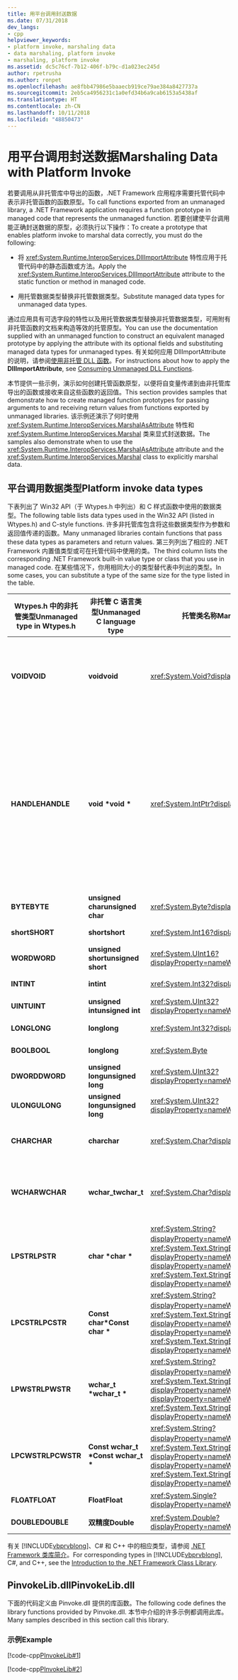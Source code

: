 ```yaml
---
title: 用平台调用封送数据
ms.date: 07/31/2018
dev_langs:
- cpp
helpviewer_keywords:
- platform invoke, marshaling data
- data marshaling, platform invoke
- marshaling, platform invoke
ms.assetid: dc5c76cf-7b12-406f-b79c-d1a023ec245d
author: rpetrusha
ms.author: ronpet
ms.openlocfilehash: ae8fbb47986e5baaecb919ce79ae384a8427737a
ms.sourcegitcommit: 2eb5ca4956231c1a0efd34b6a9cab6153a5438af
ms.translationtype: HT
ms.contentlocale: zh-CN
ms.lasthandoff: 10/11/2018
ms.locfileid: "48850473"
---
```

# <a name="marshaling-data-with-platform-invoke"></a><span data-ttu-id="bf7a9-102">用平台调用封送数据</span><span class="sxs-lookup"><span data-stu-id="bf7a9-102">Marshaling Data with Platform Invoke</span></span>
<span data-ttu-id="bf7a9-103">若要调用从非托管库中导出的函数，.NET Framework 应用程序需要托管代码中表示非托管函数的函数原型。</span><span class="sxs-lookup"><span data-stu-id="bf7a9-103">To call functions exported from an unmanaged library, a .NET Framework application requires a function prototype in managed code that represents the unmanaged function.</span></span> <span data-ttu-id="bf7a9-104">若要创建使平台调用能正确封送数据的原型，必须执行以下操作：</span><span class="sxs-lookup"><span data-stu-id="bf7a9-104">To create a prototype that enables platform invoke to marshal data correctly, you must do the following:</span></span>  
  
-   <span data-ttu-id="bf7a9-105">将 <xref:System.Runtime.InteropServices.DllImportAttribute> 特性应用于托管代码中的静态函数或方法。</span><span class="sxs-lookup"><span data-stu-id="bf7a9-105">Apply the <xref:System.Runtime.InteropServices.DllImportAttribute> attribute to the static function or method in managed code.</span></span>  
  
-   <span data-ttu-id="bf7a9-106">用托管数据类型替换非托管数据类型。</span><span class="sxs-lookup"><span data-stu-id="bf7a9-106">Substitute managed data types for unmanaged data types.</span></span>  
  
 <span data-ttu-id="bf7a9-107">通过应用具有可选字段的特性以及用托管数据类型替换非托管数据类型，可用附有非托管函数的文档来构造等效的托管原型。</span><span class="sxs-lookup"><span data-stu-id="bf7a9-107">You can use the documentation supplied with an unmanaged function to construct an equivalent managed prototype by applying the attribute with its optional fields and substituting managed data types for unmanaged types.</span></span> <span data-ttu-id="bf7a9-108">有关如何应用 DllImportAttribute 的说明，请参阅[使用非托管 DLL 函数](../../../docs/framework/interop/consuming-unmanaged-dll-functions.md)。</span><span class="sxs-lookup"><span data-stu-id="bf7a9-108">For instructions about how to apply the **DllImportAttribute**, see [Consuming Unmanaged DLL Functions](../../../docs/framework/interop/consuming-unmanaged-dll-functions.md).</span></span>  
  
 <span data-ttu-id="bf7a9-109">本节提供一些示例，演示如何创建托管函数原型，以便将自变量传递到由非托管库导出的函数或接收来自这些函数的返回值。</span><span class="sxs-lookup"><span data-stu-id="bf7a9-109">This section provides samples that demonstrate how to create managed function prototypes for passing arguments to and receiving return values from functions exported by unmanaged libraries.</span></span> <span data-ttu-id="bf7a9-110">该示例还演示了何时使用 <xref:System.Runtime.InteropServices.MarshalAsAttribute> 特性和 <xref:System.Runtime.InteropServices.Marshal> 类来显式封送数据。</span><span class="sxs-lookup"><span data-stu-id="bf7a9-110">The samples also demonstrate when to use the <xref:System.Runtime.InteropServices.MarshalAsAttribute> attribute and the <xref:System.Runtime.InteropServices.Marshal> class to explicitly marshal data.</span></span>  
  
## <a name="platform-invoke-data-types"></a><span data-ttu-id="bf7a9-111">平台调用数据类型</span><span class="sxs-lookup"><span data-stu-id="bf7a9-111">Platform invoke data types</span></span>  
 <span data-ttu-id="bf7a9-112">下表列出了 Win32 API（于 Wtypes.h 中列出）和 C 样式函数中使用的数据类型。</span><span class="sxs-lookup"><span data-stu-id="bf7a9-112">The following table lists data types used in the Win32 API (listed in Wtypes.h) and C-style functions.</span></span> <span data-ttu-id="bf7a9-113">许多非托管库包含将这些数据类型作为参数和返回值传递的函数。</span><span class="sxs-lookup"><span data-stu-id="bf7a9-113">Many unmanaged libraries contain functions that pass these data types as parameters and return values.</span></span> <span data-ttu-id="bf7a9-114">第三列列出了相应的 .NET Framework 内置值类型或可在托管代码中使用的类。</span><span class="sxs-lookup"><span data-stu-id="bf7a9-114">The third column lists the corresponding .NET Framework built-in value type or class that you use in managed code.</span></span> <span data-ttu-id="bf7a9-115">在某些情况下，你用相同大小的类型替代表中列出的类型。</span><span class="sxs-lookup"><span data-stu-id="bf7a9-115">In some cases, you can substitute a type of the same size for the type listed in the table.</span></span>  
  
|<span data-ttu-id="bf7a9-116">Wtypes.h 中的非托管类型</span><span class="sxs-lookup"><span data-stu-id="bf7a9-116">Unmanaged type in Wtypes.h</span></span>|<span data-ttu-id="bf7a9-117">非托管 C 语言类型</span><span class="sxs-lookup"><span data-stu-id="bf7a9-117">Unmanaged C language type</span></span>|<span data-ttu-id="bf7a9-118">托管类名称</span><span class="sxs-lookup"><span data-stu-id="bf7a9-118">Managed class name</span></span>|<span data-ttu-id="bf7a9-119">描述</span><span class="sxs-lookup"><span data-stu-id="bf7a9-119">Description</span></span>|  
|--------------------------------|-------------------------------|------------------------|-----------------|  
|<span data-ttu-id="bf7a9-120">**VOID**</span><span class="sxs-lookup"><span data-stu-id="bf7a9-120">**VOID**</span></span>|<span data-ttu-id="bf7a9-121">**void**</span><span class="sxs-lookup"><span data-stu-id="bf7a9-121">**void**</span></span>|<xref:System.Void?displayProperty=nameWithType>|<span data-ttu-id="bf7a9-122">应用于不返回值的函数。</span><span class="sxs-lookup"><span data-stu-id="bf7a9-122">Applied to a function that does not return a value.</span></span>|
|<span data-ttu-id="bf7a9-123">**HANDLE**</span><span class="sxs-lookup"><span data-stu-id="bf7a9-123">**HANDLE**</span></span>|<span data-ttu-id="bf7a9-124">**void \***</span><span class="sxs-lookup"><span data-stu-id="bf7a9-124">**void \***</span></span>|<xref:System.IntPtr?displayProperty=nameWithType>|<span data-ttu-id="bf7a9-125">在 32 位 Windows 操作系统上为 32 位、在 64 位 Windows 操作系统上为 64 位。</span><span class="sxs-lookup"><span data-stu-id="bf7a9-125">32 bits on 32-bit Windows operating systems, 64 bits on 64-bit Windows operating systems.</span></span>|  
|<span data-ttu-id="bf7a9-126">**BYTE**</span><span class="sxs-lookup"><span data-stu-id="bf7a9-126">**BYTE**</span></span>|<span data-ttu-id="bf7a9-127">**unsigned char**</span><span class="sxs-lookup"><span data-stu-id="bf7a9-127">**unsigned char**</span></span>|<xref:System.Byte?displayProperty=nameWithType>|<span data-ttu-id="bf7a9-128">8 位</span><span class="sxs-lookup"><span data-stu-id="bf7a9-128">8 bits</span></span>|  
|<span data-ttu-id="bf7a9-129">**short**</span><span class="sxs-lookup"><span data-stu-id="bf7a9-129">**SHORT**</span></span>|<span data-ttu-id="bf7a9-130">**short**</span><span class="sxs-lookup"><span data-stu-id="bf7a9-130">**short**</span></span>|<xref:System.Int16?displayProperty=nameWithType>|<span data-ttu-id="bf7a9-131">16 位</span><span class="sxs-lookup"><span data-stu-id="bf7a9-131">16 bits</span></span>|  
|<span data-ttu-id="bf7a9-132">**WORD**</span><span class="sxs-lookup"><span data-stu-id="bf7a9-132">**WORD**</span></span>|<span data-ttu-id="bf7a9-133">**unsigned short**</span><span class="sxs-lookup"><span data-stu-id="bf7a9-133">**unsigned short**</span></span>|<xref:System.UInt16?displayProperty=nameWithType>|<span data-ttu-id="bf7a9-134">16 位</span><span class="sxs-lookup"><span data-stu-id="bf7a9-134">16 bits</span></span>|  
|<span data-ttu-id="bf7a9-135">**INT**</span><span class="sxs-lookup"><span data-stu-id="bf7a9-135">**INT**</span></span>|<span data-ttu-id="bf7a9-136">**int**</span><span class="sxs-lookup"><span data-stu-id="bf7a9-136">**int**</span></span>|<xref:System.Int32?displayProperty=nameWithType>|<span data-ttu-id="bf7a9-137">32 位</span><span class="sxs-lookup"><span data-stu-id="bf7a9-137">32 bits</span></span>|  
|<span data-ttu-id="bf7a9-138">**UINT**</span><span class="sxs-lookup"><span data-stu-id="bf7a9-138">**UINT**</span></span>|<span data-ttu-id="bf7a9-139">**unsigned int**</span><span class="sxs-lookup"><span data-stu-id="bf7a9-139">**unsigned int**</span></span>|<xref:System.UInt32?displayProperty=nameWithType>|<span data-ttu-id="bf7a9-140">32 位</span><span class="sxs-lookup"><span data-stu-id="bf7a9-140">32 bits</span></span>|  
|<span data-ttu-id="bf7a9-141">**LONG**</span><span class="sxs-lookup"><span data-stu-id="bf7a9-141">**LONG**</span></span>|<span data-ttu-id="bf7a9-142">**long**</span><span class="sxs-lookup"><span data-stu-id="bf7a9-142">**long**</span></span>|<xref:System.Int32?displayProperty=nameWithType>|<span data-ttu-id="bf7a9-143">32 位</span><span class="sxs-lookup"><span data-stu-id="bf7a9-143">32 bits</span></span>|  
|<span data-ttu-id="bf7a9-144">**BOOL**</span><span class="sxs-lookup"><span data-stu-id="bf7a9-144">**BOOL**</span></span>|<span data-ttu-id="bf7a9-145">**long**</span><span class="sxs-lookup"><span data-stu-id="bf7a9-145">**long**</span></span>|<xref:System.Byte>|<span data-ttu-id="bf7a9-146">32 位</span><span class="sxs-lookup"><span data-stu-id="bf7a9-146">32 bits</span></span>|  
|<span data-ttu-id="bf7a9-147">**DWORD**</span><span class="sxs-lookup"><span data-stu-id="bf7a9-147">**DWORD**</span></span>|<span data-ttu-id="bf7a9-148">**unsigned long**</span><span class="sxs-lookup"><span data-stu-id="bf7a9-148">**unsigned long**</span></span>|<xref:System.UInt32?displayProperty=nameWithType>|<span data-ttu-id="bf7a9-149">32 位</span><span class="sxs-lookup"><span data-stu-id="bf7a9-149">32 bits</span></span>|  
|<span data-ttu-id="bf7a9-150">**ULONG**</span><span class="sxs-lookup"><span data-stu-id="bf7a9-150">**ULONG**</span></span>|<span data-ttu-id="bf7a9-151">**unsigned long**</span><span class="sxs-lookup"><span data-stu-id="bf7a9-151">**unsigned long**</span></span>|<xref:System.UInt32?displayProperty=nameWithType>|<span data-ttu-id="bf7a9-152">32 位</span><span class="sxs-lookup"><span data-stu-id="bf7a9-152">32 bits</span></span>|  
|<span data-ttu-id="bf7a9-153">**CHAR**</span><span class="sxs-lookup"><span data-stu-id="bf7a9-153">**CHAR**</span></span>|<span data-ttu-id="bf7a9-154">**char**</span><span class="sxs-lookup"><span data-stu-id="bf7a9-154">**char**</span></span>|<xref:System.Char?displayProperty=nameWithType>|<span data-ttu-id="bf7a9-155">使用 ANSI 修饰。</span><span class="sxs-lookup"><span data-stu-id="bf7a9-155">Decorate with ANSI.</span></span>|  
|<span data-ttu-id="bf7a9-156">**WCHAR**</span><span class="sxs-lookup"><span data-stu-id="bf7a9-156">**WCHAR**</span></span>|<span data-ttu-id="bf7a9-157">**wchar_t**</span><span class="sxs-lookup"><span data-stu-id="bf7a9-157">**wchar_t**</span></span>|<xref:System.Char?displayProperty=nameWithType>|<span data-ttu-id="bf7a9-158">使用 Unicode 修饰。</span><span class="sxs-lookup"><span data-stu-id="bf7a9-158">Decorate with Unicode.</span></span>|  
|<span data-ttu-id="bf7a9-159">**LPSTR**</span><span class="sxs-lookup"><span data-stu-id="bf7a9-159">**LPSTR**</span></span>|<span data-ttu-id="bf7a9-160">**char &ast;**</span><span class="sxs-lookup"><span data-stu-id="bf7a9-160">**char &ast;**</span></span>|<span data-ttu-id="bf7a9-161"><xref:System.String?displayProperty=nameWithType> 或 <xref:System.Text.StringBuilder?displayProperty=nameWithType></span><span class="sxs-lookup"><span data-stu-id="bf7a9-161"><xref:System.String?displayProperty=nameWithType> or <xref:System.Text.StringBuilder?displayProperty=nameWithType></span></span>|<span data-ttu-id="bf7a9-162">使用 ANSI 修饰。</span><span class="sxs-lookup"><span data-stu-id="bf7a9-162">Decorate with ANSI.</span></span>|  
|<span data-ttu-id="bf7a9-163">**LPCSTR**</span><span class="sxs-lookup"><span data-stu-id="bf7a9-163">**LPCSTR**</span></span>|<span data-ttu-id="bf7a9-164">**Const char&ast;**</span><span class="sxs-lookup"><span data-stu-id="bf7a9-164">**Const char &ast;**</span></span>|<span data-ttu-id="bf7a9-165"><xref:System.String?displayProperty=nameWithType> 或 <xref:System.Text.StringBuilder?displayProperty=nameWithType></span><span class="sxs-lookup"><span data-stu-id="bf7a9-165"><xref:System.String?displayProperty=nameWithType> or <xref:System.Text.StringBuilder?displayProperty=nameWithType></span></span>|<span data-ttu-id="bf7a9-166">使用 ANSI 修饰。</span><span class="sxs-lookup"><span data-stu-id="bf7a9-166">Decorate with ANSI.</span></span>|  
|<span data-ttu-id="bf7a9-167">**LPWSTR**</span><span class="sxs-lookup"><span data-stu-id="bf7a9-167">**LPWSTR**</span></span>|<span data-ttu-id="bf7a9-168">**wchar_t &ast;**</span><span class="sxs-lookup"><span data-stu-id="bf7a9-168">**wchar_t &ast;**</span></span>|<span data-ttu-id="bf7a9-169"><xref:System.String?displayProperty=nameWithType> 或 <xref:System.Text.StringBuilder?displayProperty=nameWithType></span><span class="sxs-lookup"><span data-stu-id="bf7a9-169"><xref:System.String?displayProperty=nameWithType> or <xref:System.Text.StringBuilder?displayProperty=nameWithType></span></span>|<span data-ttu-id="bf7a9-170">使用 Unicode 修饰。</span><span class="sxs-lookup"><span data-stu-id="bf7a9-170">Decorate with Unicode.</span></span>|  
|<span data-ttu-id="bf7a9-171">**LPCWSTR**</span><span class="sxs-lookup"><span data-stu-id="bf7a9-171">**LPCWSTR**</span></span>|<span data-ttu-id="bf7a9-172">**Const wchar_t &ast;**</span><span class="sxs-lookup"><span data-stu-id="bf7a9-172">**Const wchar_t &ast;**</span></span>|<span data-ttu-id="bf7a9-173"><xref:System.String?displayProperty=nameWithType> 或 <xref:System.Text.StringBuilder?displayProperty=nameWithType></span><span class="sxs-lookup"><span data-stu-id="bf7a9-173"><xref:System.String?displayProperty=nameWithType> or <xref:System.Text.StringBuilder?displayProperty=nameWithType></span></span>|<span data-ttu-id="bf7a9-174">使用 Unicode 修饰。</span><span class="sxs-lookup"><span data-stu-id="bf7a9-174">Decorate with Unicode.</span></span>|  
|<span data-ttu-id="bf7a9-175">**FLOAT**</span><span class="sxs-lookup"><span data-stu-id="bf7a9-175">**FLOAT**</span></span>|<span data-ttu-id="bf7a9-176">**Float**</span><span class="sxs-lookup"><span data-stu-id="bf7a9-176">**Float**</span></span>|<xref:System.Single?displayProperty=nameWithType>|<span data-ttu-id="bf7a9-177">32 位</span><span class="sxs-lookup"><span data-stu-id="bf7a9-177">32 bits</span></span>|  
|<span data-ttu-id="bf7a9-178">**DOUBLE**</span><span class="sxs-lookup"><span data-stu-id="bf7a9-178">**DOUBLE**</span></span>|<span data-ttu-id="bf7a9-179">**双精度**</span><span class="sxs-lookup"><span data-stu-id="bf7a9-179">**Double**</span></span>|<xref:System.Double?displayProperty=nameWithType>|<span data-ttu-id="bf7a9-180">64 位</span><span class="sxs-lookup"><span data-stu-id="bf7a9-180">64 bits</span></span>|  
  
 <span data-ttu-id="bf7a9-181">有关 [!INCLUDE[vbprvblong](../../../includes/vbprvblong-md.md)]、C# 和 C++ 中的相应类型，请参阅 [.NET Framework 类库简介](../../../docs/standard/class-library-overview.md)。</span><span class="sxs-lookup"><span data-stu-id="bf7a9-181">For corresponding types in [!INCLUDE[vbprvblong](../../../includes/vbprvblong-md.md)], C#, and C++, see the [Introduction to the .NET Framework Class Library](../../../docs/standard/class-library-overview.md).</span></span>  
  
## <a name="pinvokelibdll"></a><span data-ttu-id="bf7a9-182">PinvokeLib.dll</span><span class="sxs-lookup"><span data-stu-id="bf7a9-182">PinvokeLib.dll</span></span>  
 <span data-ttu-id="bf7a9-183">下面的代码定义由 Pinvoke.dll 提供的库函数。</span><span class="sxs-lookup"><span data-stu-id="bf7a9-183">The following code defines the library functions provided by Pinvoke.dll.</span></span> <span data-ttu-id="bf7a9-184">本节中介绍的许多示例都调用此库。</span><span class="sxs-lookup"><span data-stu-id="bf7a9-184">Many samples described in this section call this library.</span></span>  
  
### <a name="example"></a><span data-ttu-id="bf7a9-185">示例</span><span class="sxs-lookup"><span data-stu-id="bf7a9-185">Example</span></span>  
 [!code-cpp[PInvokeLib#1](../../../samples/snippets/cpp/VS_Snippets_CLR/pinvokelib/cpp/pinvokelib.cpp#1)]  
  
 [!code-cpp[PInvokeLib#2](../../../samples/snippets/cpp/VS_Snippets_CLR/pinvokelib/cpp/pinvokelib.h#2)]
